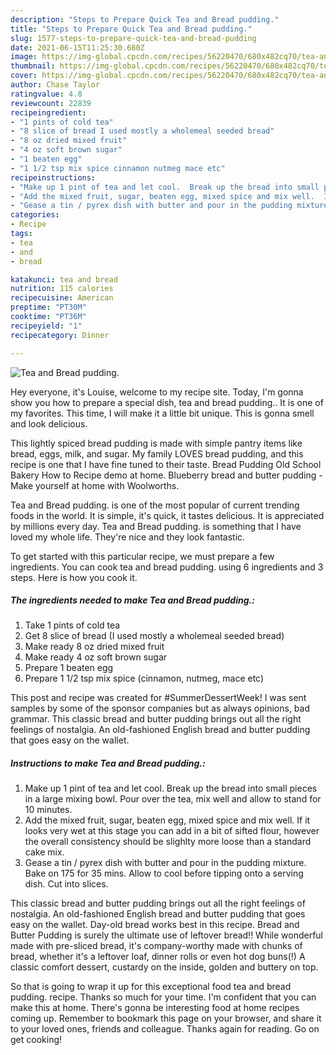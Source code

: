 ```yaml
---
description: "Steps to Prepare Quick Tea and Bread pudding."
title: "Steps to Prepare Quick Tea and Bread pudding."
slug: 1577-steps-to-prepare-quick-tea-and-bread-pudding
date: 2021-06-15T11:25:30.680Z
image: https://img-global.cpcdn.com/recipes/56220470/680x482cq70/tea-and-bread-pudding-recipe-main-photo.jpg
thumbnail: https://img-global.cpcdn.com/recipes/56220470/680x482cq70/tea-and-bread-pudding-recipe-main-photo.jpg
cover: https://img-global.cpcdn.com/recipes/56220470/680x482cq70/tea-and-bread-pudding-recipe-main-photo.jpg
author: Chase Taylor
ratingvalue: 4.8
reviewcount: 22839
recipeingredient:
- "1 pints of cold tea"
- "8 slice of bread I used mostly a wholemeal seeded bread"
- "8 oz dried mixed fruit"
- "4 oz soft brown sugar"
- "1 beaten egg"
- "1 1/2 tsp mix spice cinnamon nutmeg mace etc"
recipeinstructions:
- "Make up 1 pint of tea and let cool.  Break up the bread into small pieces in a large mixing bowl.  Pour over the tea, mix well and allow to stand for 10 minutes."
- "Add the mixed fruit, sugar, beaten egg, mixed spice and mix well.  If it looks very wet at this stage you can add in a bit of sifted flour, however the overall consistency should be slighlty more loose than a standard cake mix."
- "Gease a tin / pyrex dish with butter and pour in the pudding mixture.  Bake on 175 for 35 mins.  Allow to cool before tipping onto a serving dish.  Cut into slices."
categories:
- Recipe
tags:
- tea
- and
- bread

katakunci: tea and bread 
nutrition: 115 calories
recipecuisine: American
preptime: "PT30M"
cooktime: "PT36M"
recipeyield: "1"
recipecategory: Dinner

---
```



![Tea and Bread pudding.](https://img-global.cpcdn.com/recipes/56220470/680x482cq70/tea-and-bread-pudding-recipe-main-photo.jpg)

Hey everyone, it's Louise, welcome to my recipe site. Today, I'm gonna show you how to prepare a special dish, tea and bread pudding.. It is one of my favorites. This time, I will make it a little bit unique. This is gonna smell and look delicious.

This lightly spiced bread pudding is made with simple pantry items like bread, eggs, milk, and sugar. My family LOVES bread pudding, and this recipe is one that I have fine tuned to their taste. Bread Pudding Old School Bakery How to Recipe demo at home. Blueberry bread and butter pudding - Make yourself at home with Woolworths.

Tea and Bread pudding. is one of the most popular of current trending foods in the world. It is simple, it's quick, it tastes delicious. It is appreciated by millions every day. Tea and Bread pudding. is something that I have loved my whole life. They're nice and they look fantastic.


To get started with this particular recipe, we must prepare a few ingredients. You can cook tea and bread pudding. using 6 ingredients and 3 steps. Here is how you cook it.

<!--inarticleads1-->

##### The ingredients needed to make Tea and Bread pudding.:

1. Take 1 pints of cold tea
1. Get 8 slice of bread (I used mostly a wholemeal seeded bread)
1. Make ready 8 oz dried mixed fruit
1. Make ready 4 oz soft brown sugar
1. Prepare 1 beaten egg
1. Prepare 1 1/2 tsp mix spice (cinnamon, nutmeg, mace etc)


This post and recipe was created for #SummerDessertWeek! I was sent samples by some of the sponsor companies but as always opinions, bad grammar. This classic bread and butter pudding brings out all the right feelings of nostalgia. An old-fashioned English bread and butter pudding that goes easy on the wallet. 

<!--inarticleads2-->

##### Instructions to make Tea and Bread pudding.:

1. Make up 1 pint of tea and let cool.  Break up the bread into small pieces in a large mixing bowl.  Pour over the tea, mix well and allow to stand for 10 minutes.
1. Add the mixed fruit, sugar, beaten egg, mixed spice and mix well.  If it looks very wet at this stage you can add in a bit of sifted flour, however the overall consistency should be slighlty more loose than a standard cake mix.
1. Gease a tin / pyrex dish with butter and pour in the pudding mixture.  Bake on 175 for 35 mins.  Allow to cool before tipping onto a serving dish.  Cut into slices.


This classic bread and butter pudding brings out all the right feelings of nostalgia. An old-fashioned English bread and butter pudding that goes easy on the wallet. Day-old bread works best in this recipe. Bread and Butter Pudding is surely the ultimate use of leftover bread!! While wonderful made with pre-sliced bread, it&#39;s company-worthy made with chunks of bread, whether it&#39;s a leftover loaf, dinner rolls or even hot dog buns(!) A classic comfort dessert, custardy on the inside, golden and buttery on top. 

So that is going to wrap it up for this exceptional food tea and bread pudding. recipe. Thanks so much for your time. I'm confident that you can make this at home. There's gonna be interesting food at home recipes coming up. Remember to bookmark this page on your browser, and share it to your loved ones, friends and colleague. Thanks again for reading. Go on get cooking!
